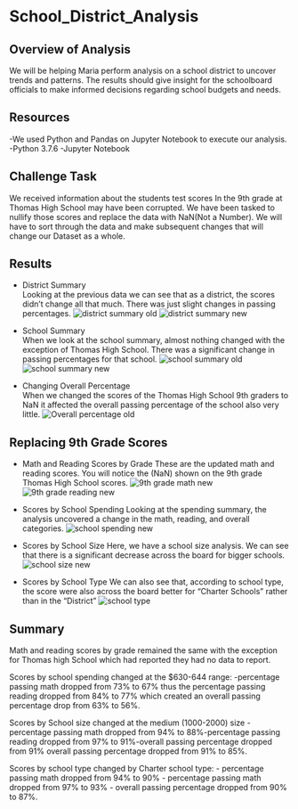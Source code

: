 # School_District_Analysis
## Overview of Analysis
We will be helping Maria perform analysis on a school district to uncover trends and patterns. The results should give insight for the schoolboard officials to make informed decisions regarding school budgets and needs. 

## Resources
-We used Python and Pandas on Jupyter Notebook to execute our analysis.
-Python 3.7.6
-Jupyter Notebook
  
## Challenge Task
We received information about the students test scores In the 9th grade at Thomas High School may have been corrupted. We have been tasked to nullify those scores and replace the data with NaN(Not a Number). We will have to sort through the data and make subsequent changes that will change our Dataset as a whole. 
## Results                                                            
* District Summary     
Looking at the previous data we can see that as a district, the scores didn’t change all that much. There was just slight changes in passing percentages.
![district summary old](https://user-images.githubusercontent.com/79877349/114323500-5c7a5080-9ada-11eb-8f0c-f020edad99be.png)
![district summary new](https://user-images.githubusercontent.com/79877349/114323508-6603b880-9ada-11eb-88c6-f770e352d69f.png)

* School Summary       
When we look at the school summary, almost nothing changed with the exception of Thomas High School. There was a significant change in passing percentages for that school.
![school summary old](https://user-images.githubusercontent.com/79877349/114323515-6ef48a00-9ada-11eb-9528-889dfbd28fc2.png)
![school summary new](https://user-images.githubusercontent.com/79877349/114323519-71ef7a80-9ada-11eb-88fd-d96a8a9ce5b4.png)

* Changing Overall Percentage      
When we changed the scores of  the Thomas High School 9th graders to NaN it affected the overall passing percentage of the school also very little. 
![Overall percentage old](https://user-images.githubusercontent.com/79877349/114323533-8764a480-9ada-11eb-81c2-15cd176548f6.png)

## Replacing 9th Grade Scores


* Math and Reading Scores by Grade
These are the updated math and reading scores. You will notice the (NaN) shown on the 9th grade Thomas High School scores.
![9th grade math new](https://user-images.githubusercontent.com/79877349/114323765-a152b700-9adb-11eb-93fc-f0b2b8ad6eeb.png)
![9th grade reading new](https://user-images.githubusercontent.com/79877349/114323770-a3b51100-9adb-11eb-9d63-b6bd25b27e28.png)

* Scores by School Spending
Looking at the spending summary, the analysis uncovered a change in the math, reading, and overall categories.
![school spending new](https://user-images.githubusercontent.com/79877349/114323796-cc3d0b00-9adb-11eb-945a-b5a2adeeae71.png)

* Scores by School Size
Here, we have a school size analysis. We can see that there is a significant decrease across the board for bigger schools.
![school size new](https://user-images.githubusercontent.com/79877349/114323811-d8c16380-9adb-11eb-9126-e8fae3d7b035.png)

* Scores by School Type
    We can also see that, according to school type, the score were also across the board better for “Charter Schools” rather than in the “District”
    ![school type](https://user-images.githubusercontent.com/79877349/114323822-e545bc00-9adb-11eb-91eb-3295b75995d8.png)

                                                                                            

## Summary
Math and reading scores by grade remained the same with the exception for Thomas high School which had reported they had no data to report.

Scores by school spending changed at the $630-644 range: -percentage passing math dropped from 73% to 67% thus the percentage passing reading dropped from 84% to 77% which created an overall passing percentage drop from 63% to 56%.

Scores by School size changed at the medium (1000-2000) size -percentage passing math dropped from 94% to 88%-percentage passing reading dropped from 97% to 91%-overall passing percentage dropped from 91% overall passing percentage dropped from 91% to 85%.

Scores by school type changed by Charter school type: - percentage passing math dropped from 94% to 90% -  percentage passing math dropped from 97% to 93% - overall passing percentage dropped from 90% to 87%.  

